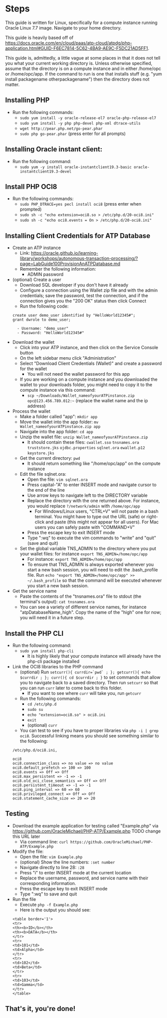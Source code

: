 # Steps

This guide is written for Linux, specifically for a compute instance running Oracle Linux 7.7 image. Navigate to your home directory.

This guide is heavily based off of https://docs.oracle.com/en/cloud/paas/atp-cloud/atpdg/php-application.html#GUID-F6EC7814-5C62-4BA9-AE9C-F5DC21AD5FF1.

This guide is, admittedly, a little vague at some places in that it does not tell you what your current working directory is. Unless otherwise specified, assume that the directory is on a compute instance and in either /home/opc or /home/opc/app. If the command to run is one that installs stuff (e.g. "yum install packagename otherpackagename") then the directory does not matter.

## Installing PHP
- Run the following commands:
	- `sudo yum install -y oracle-release-el7 oracle-php-release-el7`
	- `sudo yum install -y php php-devel php-xml dtrace-utils`
	- `wget http://pear.php.net/go-pear.phar`
	- `sudo php go-pear.phar` (press enter for all prompts)

## Installing Oracle instant client:
- Run the following command:
	- `sudo yum -y install oracle-instantclient19.3-basic oracle-instantclient19.3-devel`

## Install PHP OCI8
- Run the following commands:
	- `sudo PHP_DTRACE=yes pecl install oci8` (press enter when prompted)
	- `sudo sh -c "echo extension=oci8.so > /etc/php.d/20-oci8.ini"`
	- `sudo sh -c "echo oci8.events = On > /etc/php.d/20-oci8.ini"`

## Installing Client Credentials for ATP Database
- Create an ATP instance
	- Link: https://oracle.github.io/learning-library/workshops/autonomous-transaction-processing/?page=LabGuide100ProvisionAnATPDatabase.md
	- Remember the following information:
		- ADMIN password
- (optional) Create a user
	- Download SQL developer if you don't have it already
	- Configure a connection using the Wallet zip file and with the admin credentials; save the password, test the connection, and if the connection gives you the "200 OK" status then click Connect
	- Run the following code:
	```
	create user demo_user identified by "HelloWorld12345#";
	grant dwrole to demo_user;
	```
		- Username: "demo_user"
		- Password: "HelloWorld12345#"
- Download the wallet
	- Click into your ATP instance, and then click on the Service Console button
	- On the left sidebar menu click "Administration"
	- Select "Download Client Credentials (Wallet)" and create a password for the wallet
		- You will not need the wallet password for this app
	- If you are working on a compute instance and you downloaded the wallet to your downloads folder, you might need to copy it to the compute instance via this command:
		- `scp ~/Downloads/Wallet_nameofyourATPinstance.zip opc@123.456.789.012:~` (replace the wallet name and the ip address)
- Process the wallet
	- Make a folder called "app": `mkdir app`
	- Move the wallet into the app folder: `mv Wallet_nameofyourATPinstance.zip app`
	- Navigate into the app folder: `cd app`
	- Unzip the wallet file: `unzip Wallet_nameofyourATPinstance.zip`
		- It should contain these files: `cwallet.sso` `tnsnames.ora` `truststore.jks` `ojdbc.properties` `sqlnet.ora` `ewallet.p12` `keystore.jks`
	- Get the current directory: `pwd`
		- It should return something like "/home/opc/app" on the compute instance
	- Edit the file sqlnet.ora:
		- Open the file: `vim sqlnet.ora`
		- Press capital-"A" to enter INSERT mode and navigate cursor to the end of the line
		- Use arrow keys to navigate left to the DIRECTORY variable
		- Replace the directory with the one returned above. For instance, you would replace `?/network/admin` with `/home/opc/app`
			- For Windows/Linux users, "CTRL+V" will not paste in a bash terminal. You might have to type out the URL (safe) or right-click and paste (this might not appear for all users). For Mac users you can safely paste with "COMMAND+V"
		- Press the escape key to exit INSERT mode
		- Type ":wq" to execute the vim commands to "write" and "quit" (save and quit)
	- Set the global variable TNS_ADMIN to the directory where you put your wallet files: for instance `export TNS_ADMIN=/home/opc/app`
		- For instance: `export TNS_ADMIN=/home/opc/app`
		- To ensure that TNS_ADMIN is always exported whenever you start a new bash session, you will need to edit the .bash_profile file. Run `echo "export TNS_ADMIN=/home/opc/app" >> ~/.bash_profile` so that the command will be executed whenever you start a new bash session.
- Get the service name
	- Paste the contents of the "tnsnames.ora" file to stdout (the terminal's output): `cat tnsnames.ora`
	- You can see a variety of different service names, for instance "atpDatabaseName_high". Copy the name of the "high" one for now; you will need it in a future step.

## Install the PHP CLI
- Run the following command:
	- `sudo yum install php-cli`
		- It is highly likely that your compute instance will already have the php-cli package installed
- Link the OCI8 libraries to the PHP command
	- (optional) Run ``setcurr(){ currdir=`pwd` ; }; getcurr(){ echo $currdir ; }; curr(){ cd $currdir ; }`` to set commands that allow you to navigate back to a saved directory. Then run `setcurr` so that you can run `curr` later to come back to this folder.
		- If you want to see where `curr` will take you, run `getcurr`
	- Run the following commands:
		- `cd /etc/php.d`
		- `sudo su`
		- `echo "extension=oci8.so" > oci8.ini`
		- `exit`
		- (optional) `curr`
	- You can test to see if you have to proper libraries via `php -i | grep oci8`. Successful linking means you should see something similar to the following:
	```
	/etc/php.d/oci8.ini,

	oci8
	oci8.connection_class => no value => no value
	oci8.default_prefetch => 100 => 100
	oci8.events => Off => Off
	oci8.max_persistent => -1 => -1
	oci8.old_oci_close_semantics => Off => Off
	oci8.persistent_timeout => -1 => -1
	oci8.ping_interval => 60 => 60
	oci8.privileged_connect => Off => Off
	oci8.statement_cache_size => 20 => 20
	```

## Testing
- Download the example application for testing called "Example.php" via https://github.com/OracleMichael/PHP-ATP/Example.php TODO change this URL later
	- Via command line: `curl https://github.com/OracleMichael/PHP-ATP/Example.php`
- Modify the file:
	- Open the file: `vim Example.php`
	- (optional) Show the line numbers: `:set number`
	- Navigate directly to line 28: `:28`
	- Press "i" to enter INSERT mode at the current location
	- Replace the username, password, and service name with their corresponding information.
	- Press the escape key to exit INSERT mode
	- Type ":wq" to save and quit
- Run the file
	- Execute `php -f Example.php`
	- Here is the output you should see:
	```
	<table border='1'>
	<tr>
	<th><b>ID</b></th>
	<th><b>DATA</b></th>
	</tr>
	<tr>
	<td>101</td>
	<td>Alpha</td>
	</tr>
	<tr>
	<td>102</td>
	<td>Beta</td>
	</tr>
	<tr>
	<td>103</td>
	<td>Gamma</td>
	</tr>
	</table>
	```

## That's it, you're done!
